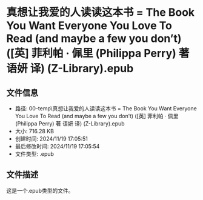 ﻿# 真想让我爱的人读读这本书 = The Book You Want Everyone You Love To Read (and maybe a few you don’t) ([英] 菲利帕 · 佩里 (Philippa Perry) 著  语妍 译) (Z-Library).epub

## 文件信息
- 路径: 00-temp\真想让我爱的人读读这本书 = The Book You Want Everyone You Love To Read (and maybe a few you don’t) ([英] 菲利帕 · 佩里 (Philippa Perry) 著  语妍 译) (Z-Library).epub
- 大小: 716.28 KB
- 创建时间: 2024/11/19 17:05:51
- 最后修改时间: 2024/11/19 17:05:54
- 文件类型: .epub

## 文件描述
这是一个.epub类型的文件。

